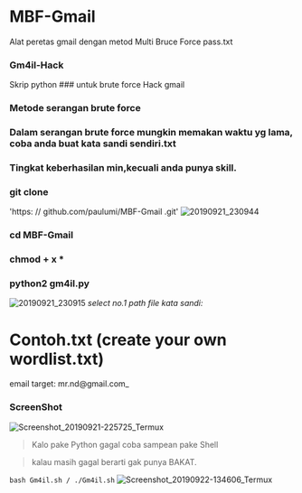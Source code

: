 # MBF-Gmail
Alat peretas gmail dengan metod  Multi Bruce Force pass.txt
### Gm4il-Hack

Skrip python ### untuk brute force Hack gmail 

### Metode serangan brute force
### Dalam serangan brute force mungkin memakan waktu yg lama, coba anda buat kata sandi sendiri.txt
### Tingkat keberhasilan min,kecuali anda punya skill.

### git clone 
'https: // github.com/paulumi/MBF-Gmail .git'
    ![20190921_230944](https://user-images.githubusercontent.com/47181365/65375979-0ca02280-dcc5-11e9-936e-61451512e600.jpg)
### cd MBF-Gmail

### chmod + x *

### python2 gm4il.py
![20190921_230915](https://user-images.githubusercontent.com/47181365/65375978-0c078c00-dcc5-11e9-86e5-7223e3bff2d5.jpg)
_select no.1_ _path file kata sandi:_ 
# Contoh.txt (create your own wordlist.txt)
 email target: mr.nd@gmail.com_
### ScreenShot


![Screenshot_20190921-225725_Termux](https://user-images.githubusercontent.com/47181365/65375863-f9408780-dcc3-11e9-9160-f898605a8b30.jpg)

> Kalo pake Python gagal coba sampean pake Shell

> kalau masih gagal berarti gak punya BAKAT.

`bash Gm4il.sh / ./Gm4il.sh`
![Screenshot_20190922-134606_Termux](https://user-images.githubusercontent.com/47181365/65383437-d2c03200-dd3f-11e9-83a2-052e8fa08865.jpg)

